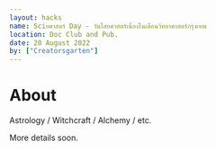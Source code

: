 ```yaml
---
layout: hacks
name: Sciยศาสตร์ Day - วันไสยศาสตร์เนื่องในเดือนวิทยาศาสตร์กรุงเทพ
location: Doc Club and Pub.
date: 20 August 2022
by: ["Creatorsgarten"]
---
```


# About

Astrology / Witchcraft / Alchemy / etc.

More details soon.
